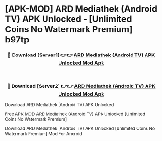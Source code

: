 # [APK-MOD] ARD Mediathek (Android TV) APK Unlocked - [Unlimited Coins No Watermark Premium] b97tp



<div align="center">
<h3>🔴 Download [Server1] 👉👉 <a href="https://momento.my/?title=ARD_Mediathek_(Android_TV)_APK_Unlocked">ARD Mediathek (Android TV) APK Unlocked Mod Apk</a></h3><br>

<h3>🔴 Download [Server2] 👉👉 <a href="https://momento.my/?title=ARD_Mediathek_(Android_TV)_APK_Unlocked">ARD Mediathek (Android TV) APK Unlocked Mod Apk</a></h3>
</div>



Download ARD Mediathek (Android TV) APK Unlocked 

Free APK MOD ARD Mediathek (Android TV) APK Unlocked [Unlimited Coins No Watermark Premium]

Download ARD Mediathek (Android TV) APK Unlocked [Unlimited Coins No Watermark Premium] Mod For Android
